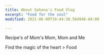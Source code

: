 ```yaml
---
title: About Sahana's Food Vlog
excerpt: "Food for the soul"
modified: 2021-06-09T19:44:38.564948-04:00

---
```



Recipe's of Mom's Mom, Mom and Me

Find the magic of the heart  > Food
